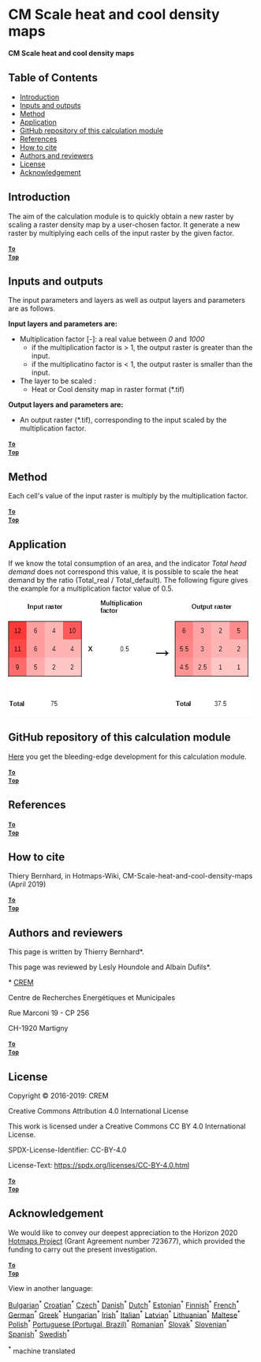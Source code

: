 <h1>CM Scale heat and cool density maps</h1>

**CM Scale heat and cool density maps**

## Table of Contents

* [Introduction](#introduction)
* [Inputs and outputs](#inputs-and-outputs)
* [Method](#method)
* [Application](#application)
* [GitHub repository of this calculation module](#github-repository-of-this-calculation-module)
* [References](#references)
* [How to cite](#how-to-cite)
* [Authors and reviewers](#authors-and-reviewers)
* [License](#license)
* [Acknowledgement](#acknowledgement)


## Introduction

The aim of the calculation module is to quickly obtain a new raster by scaling a raster density map by a user-chosen factor. It generate a new raster by multiplying each cells of the input raster by the given factor.

<code><ins>**[To Top](#table-of-contents)**</ins></code>


## Inputs and outputs

The input parameters and layers as well as output layers and parameters are as follows.

**Input layers and parameters are:**

* Multiplication factor [-]: a real value between _*0*_ and _*1000*_
  * if the multiplication factor is > 1, the output raster is greater than the input. 
  * if the multiplicatino factor is < 1, the output raster is smaller than the input.
* The layer to be scaled :
  * Heat or Cool density map in raster format (\*.tif)

**Output layers and parameters are:**

* An output raster (\*.tif), corresponding to the input scaled by the multiplication factor.

<code><ins>**[To Top](#table-of-contents)**</ins></code>


## Method
Each cell's value of the input raster is multiply by the multiplication factor.


<code><ins>**[To Top](#table-of-contents)**</ins></code>

## Application
If we know the total consumption of an area, and the indicator _Total head demand_ does not correspond  this value, it is possible to scale the heat demand by the ratio (Total_real / Total_default).
The following figure gives the example for a multiplication factor value of 0.5.

![Fig. 1-0](images/Wiki_CM_scale.png "Name the run session")

## GitHub repository of this calculation module

[Here](https://github.com/HotMaps/base_calculation_module) you get the bleeding-edge development for this calculation module.

<code><ins>**[To Top](#table-of-contents)**</ins></code>

## References



<code><ins>**[To Top](#table-of-contents)**</ins></code>

## How to cite

Thiery Bernhard, in Hotmaps-Wiki, CM-Scale-heat-and-cool-density-maps (April 2019)


<code><ins>**[To Top](#table-of-contents)**</ins></code>

## Authors and reviewers

This page is written by Thierry Bernhard\*.

This page was reviewed by Lesly Houndole and Albain Dufils\*.

\* [CREM](https://www.crem.ch/)

Centre de Recherches Energétiques et Municipales

Rue Marconi 19 - CP 256

CH-1920 Martigny


<code><ins>**[To Top](#table-of-contents)**</ins></code>

## License

Copyright © 2016-2019: CREM

Creative Commons Attribution 4.0 International License

This work is licensed under a Creative Commons CC BY 4.0 International License.

SPDX-License-Identifier: CC-BY-4.0

License-Text: https://spdx.org/licenses/CC-BY-4.0.html


<code><ins>**[To Top](#table-of-contents)**</ins></code>

## Acknowledgement

We would like to convey our deepest appreciation to the Horizon 2020 [Hotmaps Project](https://www.hotmaps-project.eu) (Grant Agreement number 723677), which provided the funding to carry out the present investigation.



<code><ins>**[To Top](#table-of-contents)**</ins></code>

<!--- THIS IS A SUPER UNIQUE IDENTIFIER -->

View in another language:

 [Bulgarian](../bg/Access-to-calculation-modules)<sup>\*</sup> [Croatian](../hr/Access-to-calculation-modules)<sup>\*</sup> [Czech](../cs/Access-to-calculation-modules)<sup>\*</sup> [Danish](../da/Access-to-calculation-modules)<sup>\*</sup> [Dutch](../nl/Access-to-calculation-modules)<sup>\*</sup> [Estonian](../et/Access-to-calculation-modules)<sup>\*</sup> [Finnish](../fi/Access-to-calculation-modules)<sup>\*</sup> [French](../fr/Access-to-calculation-modules)<sup>\*</sup> [German](../de/Access-to-calculation-modules)<sup>\*</sup> [Greek](../el/Access-to-calculation-modules)<sup>\*</sup> [Hungarian](../hu/Access-to-calculation-modules)<sup>\*</sup> [Irish](../ga/Access-to-calculation-modules)<sup>\*</sup> [Italian](../it/Access-to-calculation-modules)<sup>\*</sup> [Latvian](../lv/Access-to-calculation-modules)<sup>\*</sup> [Lithuanian](../lt/Access-to-calculation-modules)<sup>\*</sup> [Maltese](../mt/Access-to-calculation-modules)<sup>\*</sup> [Polish](../pl/Access-to-calculation-modules)<sup>\*</sup> [Portuguese (Portugal, Brazil)](../pt/Access-to-calculation-modules)<sup>\*</sup> [Romanian](../ro/Access-to-calculation-modules)<sup>\*</sup> [Slovak](../sk/Access-to-calculation-modules)<sup>\*</sup> [Slovenian](../sl/Access-to-calculation-modules)<sup>\*</sup> [Spanish](../es/Access-to-calculation-modules)<sup>\*</sup> [Swedish](../sv/Access-to-calculation-modules)<sup>\*</sup> 

<sup>\*</sup> machine translated

